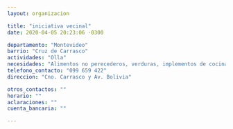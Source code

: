 ```yaml
---
layout: organizacion

title: "iniciativa vecinal"
date: 2020-04-05 20:23:06 -0300

departamento: "Montevideo"
barrio: "Cruz de Carrasco"
actividades: "Olla"
necesidades: "Alimentos no perecederos, verduras, implementos de cocina, sanitarios, garrafa/anafe o similar"
telefono_contacto: "099 659 422"
direccion: "Cno. Carrasco y Av. Bolivia"

otros_contactos: ""
horario: ""
aclaraciones: ""
cuenta_bancaria: ""

---
```

